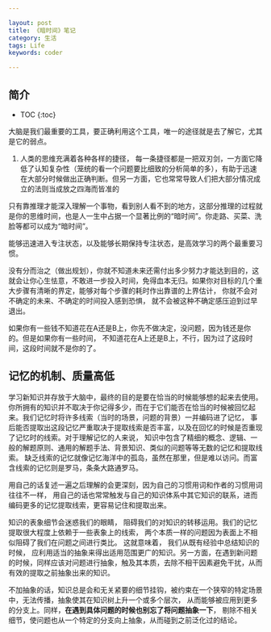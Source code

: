 ```yaml
---

layout: post
title: 《暗时间》笔记
category: 生活
tags: Life
keywords: coder

---
```


## 简介

* TOC
{:toc}

大脑是我们最重要的工具，要正确利用这个工具，唯一的途径就是去了解它，尤其是它的弱点。

1. 人类的思维充满着各种各样的捷径， 每一条捷径都是一把双刃剑，一方面它降低了认知复杂性（笼统的看一个问题要比细致的分析简单的多），有助于迅速在大部分时候做出正确判断。但另一方面，它也常常导致人们把大部分情况成立的法则当成放之四海而皆准的

只有靠推理才能深入理解一个事物，看到别人看不到的地方，这部分推理的过程就是你的思维时间，也是人一生中占据一个显著比例的“暗时间”。你走路、买菜、洗脸等都可以成为“暗时间”。

能够迅速进入专注状态，以及能够长期保持专注状态，是高效学习的两个最重要习惯。

没有分而治之（做出规划），你就不知道未来还需付出多少努力才能达到目的，这就会让你心生怯意，不敢进一步投入时间，免得血本无归。如果你对目标的几个重大步骤有清晰的界定，能够对每个步骤的耗时作出靠谱的上界估计， 你就不会对不确定的未来、不确定的时间投入感到恐惧， 就不会被这种不确定感压迫到过早退出。

如果你有一些钱不知道花在A还是B上，你先不做决定，没问题，因为钱还是你的。但是如果你有一些时间， 不知道花在A上还是B上，不行，因为过了这段时间，这段时间就不是你的了。

## 记忆的机制、质量高低

学习新知识并存放于大脑中，最终的目的是要在恰当的时候能够想的起来去使用。你所拥有的知识并不取决于你记得多少，而在于它们能否在恰当的时候被回忆起来。我们记忆时将许多线索（当时的场景，问题的背景）一并编码进了记忆， 事后能否提取出这段记忆严重取决于提取线索是否丰富，以及在回忆的时候是否重现了记忆时的线索。对于理解记忆的人来说， 知识中包含了精细的概念、逻辑、一般的解题原则、通用的解题手法、背景知识、类似的问题等等无数的记忆和提取线索。 缺乏线索的记忆就像记忆海洋中的孤岛，虽然在那里，但是难以访问。而富含线索的记忆则是罗马，条条大路通罗马。

用自己的话复述一遍之后理解的会更深刻，因为自己的习惯用词和作者的习惯用词往往不一样， 用自己的话也常常触发与自己的知识体系中其它知识的联系，进而编码更多的记忆提取线索，更容易记住和提取出来。

知识的表象细节会迷惑我们的眼睛， 阻碍我们的对知识的转移运用。我们的记忆提取很大程度上依赖于一些表象上的线索， 两个本质一样的问题因为表面上不相似阻碍了我们在问题之间进行类比。 这就意味着， 我们从既有经验中总结知识的时候， 应利用适当的抽象来得出适用范围更广的知识。另一方面，在遇到新问题的时候，同样应该对问题进行抽象，触及其本质，去除不相干因素避免干扰，从而有效的提取之前抽象出来的知识。 

不加抽象的话，知识总是会和无关紧要的细节挂钩，被约束在一个狭窄的特定场景中，无法传播，抽象使其在知识树上升一个或多个层次， 从而能够被应用到更多的分支上。同样，**在遇到具体问题的时候也别忘了将问题抽象一下**， 剔除不相关细节，使问题也从一个特定的分支向上抽象，从而碰到之前泛化过的结论。 

